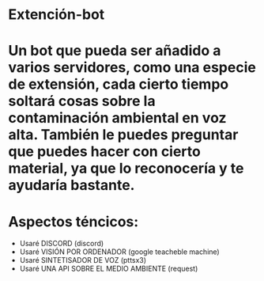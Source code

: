 # Extención-bot
# Un bot que pueda ser añadido a varios servidores, como una especie de extensión, cada cierto tiempo soltará cosas sobre la contaminación ambiental en voz alta. También le puedes preguntar que puedes hacer con cierto material, ya que lo reconocería y te ayudaría bastante.

# Aspectos téncicos:
- Usaré DISCORD (discord)
- Usaré VISIÓN POR ORDENADOR (google teacheble machine)
- Usaré SINTETISADOR DE VOZ (pttsx3)
- Usaré UNA API SOBRE EL MEDIO AMBIENTE (request)
